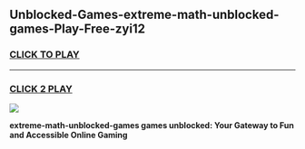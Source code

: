 
## Unblocked-Games-extreme-math-unblocked-games-Play-Free-zyi12
<h3>
<a href="https://premium76.site?title=extreme-math-unblocked-games&ref=12A">CLICK TO PLAY</a></h3>
<hr>

<h3>
<a href="https://premium76.site?title=extreme-math-unblocked-games&ref=12A">CLICK 2 PLAY</a>
  
</h3>

<a href="https://premium76.site?title=extreme-math-unblocked-games&ref=12A"><img src="https://clearcache.store/games.png"></a>


**extreme-math-unblocked-games games unblocked: Your Gateway to Fun and Accessible Online Gaming**
